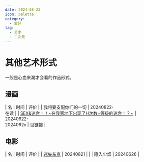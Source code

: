 ```yaml
---
date: 2024-08-23
icon: palette
category:
  - 爱好
tag:
  - 艺术
  - 二次元
---
```


# 其他艺术形式

一般是心血来潮才会看的作品形式。

## 漫画

<!-- prettier-ignore -->
| 名 | 时间 | 评价 |
| 我将要支配你们的一切 | 20240822-<br/>在读 |
| [SEX&迷宫！！~在我家地下出现了H次数=等级的迷宫！？~](https://t.me/absolutexsH/2071) | 20240622-<br/>2024062x | 见链接 |

## 电影

<!-- prettier-ignore -->
| 名 | 时间 | 评价 |
| [迷失东京](https://zh.wikipedia.org/wiki/迷失东京) | 20240821 | <dtlslong text="本想看同名片，不小心看完了这部作品。平凡，且我对感情戏不算感冒。不过又有些向往。"/> |
| 隐入尘烟 | 20240626 |